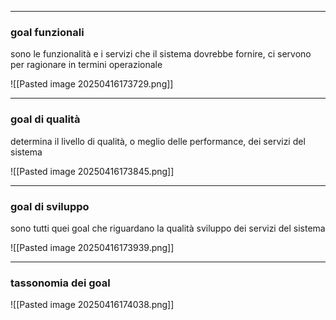 
---
### goal funzionali

sono le funzionalità e i servizi che il sistema dovrebbe fornire, ci servono per ragionare in termini operazionale

![[Pasted image 20250416173729.png]]

---
### goal di qualità

determina il livello di qualità, o meglio delle performance, dei servizi del sistema

![[Pasted image 20250416173845.png]]

---
### goal di sviluppo

sono tutti quei goal che riguardano la qualità sviluppo dei servizi del sistema

![[Pasted image 20250416173939.png]]


---
### tassonomia dei goal

![[Pasted image 20250416174038.png]]